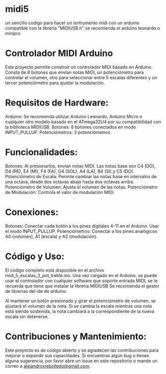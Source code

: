 # midi5
un sencillo codigo para hacer un isntrumento midi con un arduino compatible con la libreria "MIDIUSB.h" se recomienda el arduino leonardo o minipro

# Controlador MIDI Arduino
Este proyecto permite construir un controlador MIDI basado en Arduino. Consta de 8 botones que envían notas MIDI, un potenciómetro para controlar el volumen, otro para seleccionar entre 5 escalas diferentes y un tercer potenciómetro para ajustar la modulación.

# Requisitos de Hardware:

Arduino: Se recomienda utilizar Arduino Leonardo, Arduino Micro o cualquier otro modelo basado en el ATmega32U4 por su compatibilidad con la biblioteca MIDIUSB.
Botones: 8 botones conectados en modo INPUT_PULLUP.
Potenciómetros: 3 potenciómetros.

# Funcionalidades:
Botones: Al presionarlos, envían notas MIDI. Las notas base son C4 (DO), D4 (RE), E4 (MI), F4 (FA), G4 (SOL), A4 (LA), B4 (SI) y C5 (DO).
Potenciómetro de Escala: Permite cambiar las notas base en intervalos de una octava, desde dos octavas abajo hasta dos octavas arriba.
Potenciómetro de Volumen: Ajusta el volumen de las notas.
Potenciómetro de Modulación: Controla el valor de modulación MIDI.

# Conexiones:
Botones: Conectar cada botón a los pines digitales 4-11 en el Arduino. Usar el modo INPUT_PULLUP.
Potenciómetros: Conectar a los pines analógicos A0 (volumen), A1 (escala) y A2 (modulación).

# Código y Uso:
El código completo está disponible en el archivo midi_5_escalas_3_pot_treble.ino. Una vez cargado en el Arduino, se puede usar el controlador con cualquier software que soporte entrada MIDI, se le recuerda que tiene que instalar la libreria MIDIUSB Se recomienda el gestor de librerias del ide de arduino.

Al mantener un botón presionado y girar el potenciómetro de volumen, se ajustará el volumen de la nota. Si se cambia la escala mientras una nota está siendo sostenida, la nota cambiará a la correspondiente de la nueva escala sin detenerse.

# Contribuciones y Mantenimiento:
Este proyecto es de código abierto y se agradecen las contribuciones para mejorar o expandir sus capacidades. Si encuentras algún bug o tienes alguna sugerencia, por favor abre un issue en este repositorio o mande un correo a alejandroxrebolledo@gmail.com.
